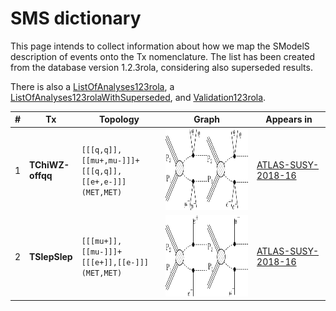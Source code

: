 

# SMS dictionary
This page intends to collect information about how we map the SModelS description of
events onto the Tx nomenclature. The list has been created from the database version 1.2.3rola, considering also superseded results.

There is also a [ListOfAnalyses123rola](https://smodels.github.io/docs/ListOfAnalyses123rola), a [ListOfAnalyses123rolaWithSuperseded](https://smodels.github.io/docs/ListOfAnalyses123rolaWithSuperseded), and [Validation123rola](Validation123rola).

| **#** | **Tx** | **Topology** | **Graph** | **Appears in** |
| ----- | ------ | ------------ | --------- | -------------- |
| 1 | <a name="TChiWZoffqq"></a>**TChiWZ-<br>offqq**<br> | `[[[q,q]],[[mu+,mu-]]]+`<BR>`[[[q,q]],[[e+,e-]]]`<BR>`(MET,MET)` | <img alt="TChiWZoffqq" src="../feyn/straight/TChiWZoffqq.png" height="130"> | [ATLAS-SUSY-2018-16](ListOfAnalyses123rola#ATLAS-SUSY-2018-16)|
| 2 | <a name="TSlepSlep"></a>**TSlepSlep**<br> | `[[[mu+]],[[mu-]]]+`<BR>`[[[e+]],[[e-]]]`<BR>`(MET,MET)` | <img alt="TSlepSlep" src="../feyn/straight/TSlepSlep.png" height="130"> | [ATLAS-SUSY-2018-16](ListOfAnalyses123rola#ATLAS-SUSY-2018-16)|
